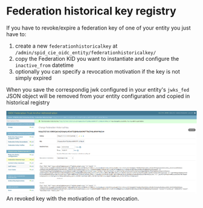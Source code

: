 # Federation historical key registry

If you have to revoke/expire a federation key of one of your entity you just have to:

1. create a new `federationhistoricalkey` at `/admin/spid_cie_oidc_entity/federationhistoricalkey/`
2. copy the Federation KID you want to instantiate and configure the `inactive_from` datetime
3. optionally you can specify a revocation motivation if the key is not simply expired

When you save the correspondig jwk configured in your entity's `jwks_fed` JSON object will be removed 
from your entity configuration and copied in historical registry

![fhkr](images/fhkr.png)
An revoked key with the motivation of the revocation.
